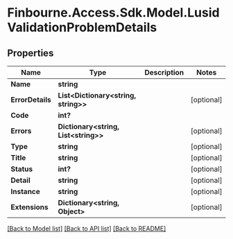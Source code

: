 
# Finbourne.Access.Sdk.Model.LusidValidationProblemDetails

## Properties

Name | Type | Description | Notes
------------ | ------------- | ------------- | -------------
**Name** | **string** |  | 
**ErrorDetails** | **List&lt;Dictionary&lt;string, string&gt;&gt;** |  | [optional] 
**Code** | **int?** |  | 
**Errors** | **Dictionary&lt;string, List&lt;string&gt;&gt;** |  | [optional] 
**Type** | **string** |  | [optional] 
**Title** | **string** |  | [optional] 
**Status** | **int?** |  | [optional] 
**Detail** | **string** |  | [optional] 
**Instance** | **string** |  | [optional] 
**Extensions** | **Dictionary&lt;string, Object&gt;** |  | [optional] 

[[Back to Model list]](../README.md#documentation-for-models)
[[Back to API list]](../README.md#documentation-for-api-endpoints)
[[Back to README]](../README.md)

